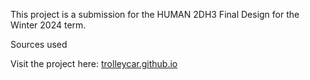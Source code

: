 This project is a submission for the HUMAN 2DH3 Final Design for the Winter 2024 term.

Sources used 

Visit the project here: <a href="https://trolleycar.github.io/" target="blank">trolleycar.github.io</a>
